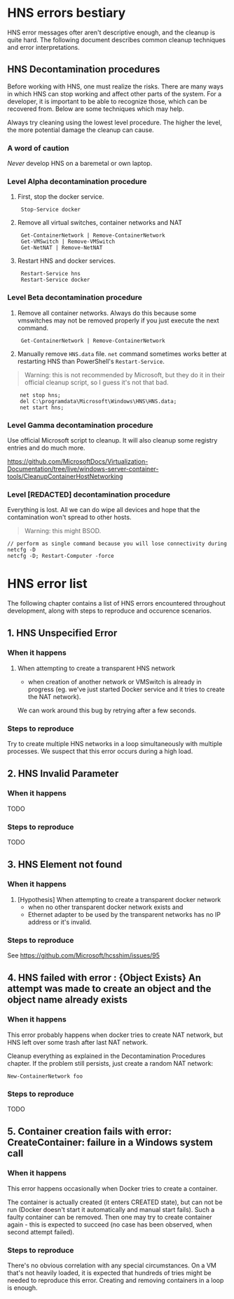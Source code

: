 # HNS errors bestiary

HNS error messages ofter aren't descriptive enough, and the cleanup is quite hard.
The following document describes common cleanup techniques and error interpretations.

## HNS Decontamination procedures

Before working with HNS, one must realize the risks.
There are many ways in which HNS can stop working and affect other parts of the system.
For a developer, it is important to be able to recognize those, which can be recovered
from. Below are some techniques which may help.

Always try cleaning using the lowest level procedure. The higher the level, the more
potential damage the cleanup can cause.

### A word of caution

*Never* develop HNS on a baremetal or own laptop.

### Level Alpha decontamination procedure

1. First, stop the docker service.

        Stop-Service docker

2. Remove all virtual switches, container networks and NAT

        Get-ContainerNetwork | Remove-ContainerNetwork
        Get-VMSwitch | Remove-VMSwitch
        Get-NetNAT | Remove-NetNAT

3. Restart HNS and docker services.

        Restart-Service hns
        Restart-Service docker

### Level Beta decontamination procedure

1. Remove all container networks. Always do this because some vmswitches may not be removed properly if you just execute the next command.

        Get-ContainerNetwork | Remove-ContainerNetwork

2. Manually remove `HNS.data` file. `net` command sometimes works better at restarting HNS than PowerShell's `Restart-Service`.

> Warning: this is not recommended by Microsoft, but they do it in their official cleanup script, so I guess it's not that bad.

        net stop hns;
        del C:\programdata\Microsoft\Windows\HNS\HNS.data;
        net start hns;

### Level Gamma decontamination procedure

Use official Microsoft script to cleanup. It will also cleanup some registry entries and do much more.

<https://github.com/MicrosoftDocs/Virtualization-Documentation/tree/live/windows-server-container-tools/CleanupContainerHostNetworking>

### Level [REDACTED] decontamination procedure

Everything is lost. All we can do wipe all devices and hope that the contamination won't spread to other hosts.

> Warning: this might BSOD.

    // perform as single command because you will lose connectivity during netcfg -D
    netcfg -D; Restart-Computer -force

# HNS error list

The following chapter contains a list of HNS errors encountered throughout development, along with steps to reproduce and occurence scenarios.

## 1. HNS Unspecified Error

### When it happens

1. When attempting to create a transparent HNS network
    * when creation of another network or VMSwitch is already in progress
      (eg. we've just started Docker service and it tries to create the NAT network).

    We can work around this bug by retrying after a few seconds.

### Steps to reproduce

Try to create multiple HNS networks in a loop simultaneously with multiple processes.
We suspect that this error occurs during a high load.

## 2. HNS Invalid Parameter

### When it happens

TODO

### Steps to reproduce

TODO

## 3. HNS Element not found

### When it happens

1. [Hypothesis] When attempting to create a transparent docker network
    * when no other transparent docker network exists and
    * Ethernet adapter to be used by the transparent networks has no IP address or it's invalid.

### Steps to reproduce

See <https://github.com/Microsoft/hcsshim/issues/95>

## 4. HNS failed with error : {Object Exists} An attempt was made to create an object and the object name already exists

### When it happens

This error probably happens when docker tries to create NAT network, but HNS left over some trash after last NAT network.

Cleanup everything as explained in the Decontamination Procedures chapter. If the problem still persists, just create a random NAT network:

    New-ContainerNetwork foo

### Steps to reproduce

TODO

## 5. Container creation fails with error: CreateContainer: failure in a Windows system call

### When it happens

This error happens occasionally when Docker tries to create a container.

The container is actually created (it enters CREATED state), but can not be run (Docker doesn't start it automatically and manual start fails). Such a faulty container can be removed. Then one may try to create container again - this is expected to succeed (no case has been observed, when second attempt failed).

### Steps to reproduce

There's no obvious correlation with any special circumstances. On a VM that's not heavily loaded, it is expected that hundreds of tries might be needed to reproduce this error. Creating and removing containers in a loop is enough.
